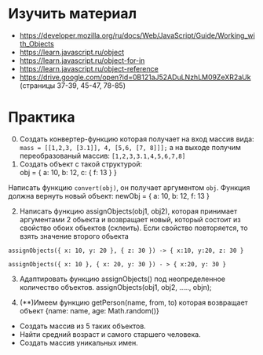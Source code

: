 ﻿# Изучить материал

* https://developer.mozilla.org/ru/docs/Web/JavaScript/Guide/Working_with_Objects
* https://learn.javascript.ru/object
* https://learn.javascript.ru/object-for-in
* https://learn.javascript.ru/object-reference
* https://drive.google.com/open?id=0B121aJ52ADuLNzhLM09ZeXR2aUk (страницы 37-39, 45-47, 78-85)

# Практика
0) Cоздать конвертер-функцию которая получает на вход массив вида: 
`mass = [[1,2,3, [3.1]], 4, [5,6, [7, 8]]];` а на выходе получим переобразованый массив: `[1,2,3,3.1,4,5,6,7,8]`
1) Создать объект с такой структурой:  
obj = {
    a: 10,
    b: 12,
    c: {
        f: 13
    }
}

Написать функцию `convert(obj)`, он получает аргументом `obj`.
Функция должна вернуть новый объект:
    newObj = {
        a: 10,
        b: 12,
        f: 13
    }


2) Написать функцию assignObjects(obj1, obj2), которая принимает аргументами 2 обьекта и возвращает новый, который состоит из свойство обоих обьектов (склеить). Если свойство повторяется, то взять значение второго обьекта

```
assignObjects({ x: 10, y: 20 }, { z: 30 }) -> { x:10, y:20, z: 30 }

assignObjects({ x: 10 }, { x: 20, y: 30 }) - > { x:20, y: 30 }
```

3) Адаптировать функцию assignObjects() под неопределенное количество объектов. assignObjects(obj1, obj2, ....., objn);

4) (**)Имеем функцию getPerson(name, from, to) которая возвращает объект {name: name, age: Math.random()}
* Создать массив из 5 таких объектов.
* Найти средний возраст и самого старшего человека.
* Создать массив уникальных имен.



